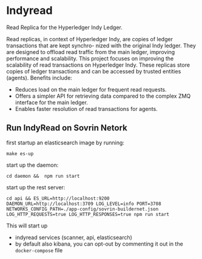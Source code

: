 # Indyread
Read Replica for the Hyperledger Indy Ledger.

Read replicas, in context of Hyperledger Indy, are copies of ledger transactions that are kept synchro-
nized with the original Indy ledger. They are designed to offload read traffic from the main ledger,
improving performance and scalability.
This project focuses on improving the scalability of read transactions on Hyperledger Indy. These
replicas store copies of ledger transactions and can be accessed by trusted entities (agents). Benefits
include:
- Reduces load on the main ledger for frequent read requests.
- Offers a simpler API for retrieving data compared to the complex ZMQ interface for the main
ledger.
- Enables faster resolution of read transactions for agents.

## Run IndyRead on Sovrin Netork
first startup an elasticsearch image by running: 
```
make es-up
```
start up the daemon:
```
cd daemon &&  npm run start
```
start up the rest server:
```
cd api && ES_URL=http://localhost:9200 DAEMON_URL=http://localhost:3709 LOG_LEVEL=info PORT=3708 NETWORKS_CONFIG_PATH=./app-config/sovrin-buildernet.json LOG_HTTP_REQUESTS=true LOG_HTTP_RESPONSES=true npm run start
```

This will start up
- indyread services (scanner, api, elasticsearch)
- by default also kibana, you can opt-out by commenting it out in the `docker-compose` file
 